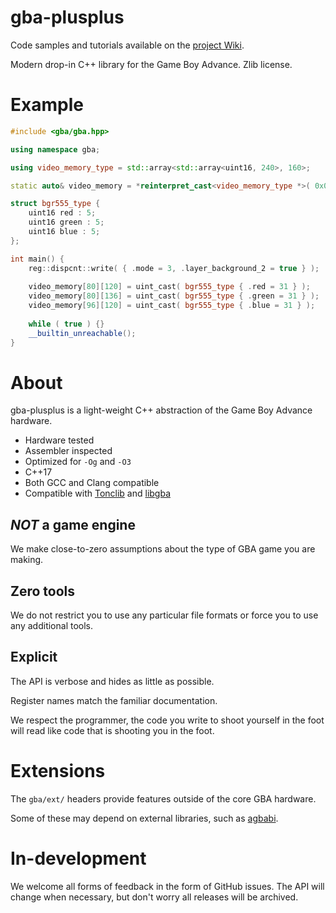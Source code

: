 # gba-plusplus

Code samples and tutorials available on the [project Wiki](https://github.com/felixjones/gba-plusplus/wiki).

Modern drop-in C++ library for the Game Boy Advance. Zlib license.

# Example

```C++
#include <gba/gba.hpp>

using namespace gba;

using video_memory_type = std::array<std::array<uint16, 240>, 160>;

static auto& video_memory = *reinterpret_cast<video_memory_type *>( 0x06000000 );

struct bgr555_type {
    uint16 red : 5;
    uint16 green : 5;
    uint16 blue : 5;
};

int main() {
    reg::dispcnt::write( { .mode = 3, .layer_background_2 = true } );
    
    video_memory[80][120] = uint_cast( bgr555_type { .red = 31 } );
    video_memory[80][136] = uint_cast( bgr555_type { .green = 31 } );
    video_memory[96][120] = uint_cast( bgr555_type { .blue = 31 } );
    
    while ( true ) {}
    __builtin_unreachable();
}
```

# About

gba-plusplus is a light-weight C++ abstraction of the Game Boy Advance hardware.

* Hardware tested
* Assembler inspected
* Optimized for `-Og` and `-O3`
* C++17
* Both GCC and Clang compatible
* Compatible with [Tonclib](https://www.coranac.com/man/tonclib/main.htm) and [libgba](https://github.com/devkitPro/libgba)

## *NOT* a game engine

We make close-to-zero assumptions about the type of GBA game you are making.

## Zero tools

We do not restrict you to use any particular file formats or force you to use any additional tools.

## Explicit

The API is verbose and hides as little as possible.

Register names match the familiar documentation.

We respect the programmer, the code you write to shoot yourself in the foot will read like code that is shooting you in the foot.

# Extensions

The `gba/ext/` headers provide features outside of the core GBA hardware.

Some of these may depend on external libraries, such as [agbabi](https://github.com/felixjones/agbabi).

# In-development

We welcome all forms of feedback in the form of GitHub issues. The API will change when necessary, but don't worry all releases will be archived.
